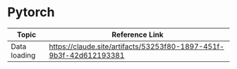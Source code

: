 # Pytorch

| Topic | Reference Link |
|--------|---------------|
| Data loading | https://claude.site/artifacts/53253f80-1897-451f-9b3f-42d612193381 |
